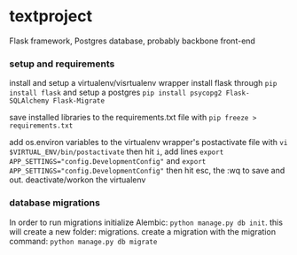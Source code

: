 textproject
===========
Flask framework, Postgres database, probably backbone front-end
### setup and requirements
install and setup a virtualenv/visrtualenv wrapper
install flask through `pip install flask` and setup a postgres `pip install psycopg2 Flask-SQLAlchemy Flask-Migrate`

save installed libraries to the requirements.txt file with `pip freeze > requirements.txt`

add os.environ variables to the virtualenv wrapper's postactivate file with `vi $VIRTUAL_ENV/bin/postactivate` then hit `i`, add lines `export APP_SETTINGS="config.DevelopmentConfig"` and 
`export APP_SETTINGS="config.DevelopmentConfig"`
then hit esc, the :wq to save and out. deactivate/workon the virtualenv

### database migrations
In order to run migrations initialize Alembic: `python manage.py db init`. this will create a new folder: migrations. create a migration with the migration command: `python manage.py db migrate`

